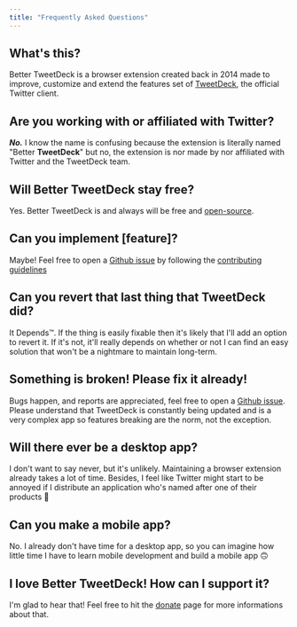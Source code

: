 ```yaml
---
title: "Frequently Asked Questions"
---
```


## What's this?

Better TweetDeck is a browser extension created back in 2014 made to improve, customize and extend the features set of [TweetDeck][td], the official Twitter client.

## Are you working with or affiliated with Twitter?

**_No._** I know the name is confusing because the extension is literally named "Better **TweetDeck**" but no, the extension is nor made by nor affiliated with Twitter and the TweetDeck team.

## Will Better TweetDeck stay free?

Yes. Better TweetDeck is and always will be free and [open-source][github].

## Can you implement [feature]?

Maybe! Feel free to open a [Github issue][github-issues] by following the [contributing guidelines][contributing]

## Can you revert that last thing that TweetDeck did?

It Depends™️. If the thing is easily fixable then it's likely that I'll add an option to revert it. If it's not, it'll really depends on whether or not I can find an easy solution that won't be a nightmare to maintain long-term.

## Something is broken! Please fix it already!

Bugs happen, and reports are appreciated, feel free to open a [Github issue][github-issues]. Please understand that TweetDeck is constantly being updated and is a very complex app so features breaking are the norm, not the exception.

## Will there ever be a desktop app?

I don't want to say never, but it's unlikely. Maintaining a browser extension already takes a lot of time. Besides, I feel like Twitter might start to be annoyed if I distribute an application who's named after one of their products 😬

## Can you make a mobile app?

No. I already don't have time for a desktop app, so you can imagine how little time I have to learn mobile development and build a mobile app 🙃

## I love Better TweetDeck! How can I support it?

I'm glad to hear that! Feel free to hit the [donate](/donate) page for more informations about that.

[td]: https://tweetdeck.twitter.com
[github]: https://github.com/eramdam/BetterTweetDeck
[github-issues]: https://github.com/eramdam/BetterTweetDeck/issues
[contributing]: https://github.com/eramdam/BetterTweetDeck/blob/master/CONTRIBUTING.md#reporting-bugs

